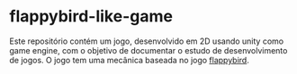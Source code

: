 # flappybird-like-game
Este repositório contém um jogo, desenvolvido em 2D usando unity como game engine, com o objetivo de documentar o estudo de desenvolvimento de jogos. O jogo tem uma mecânica baseada no jogo <a href="https://flappybird.io/">flappybird</a>.
